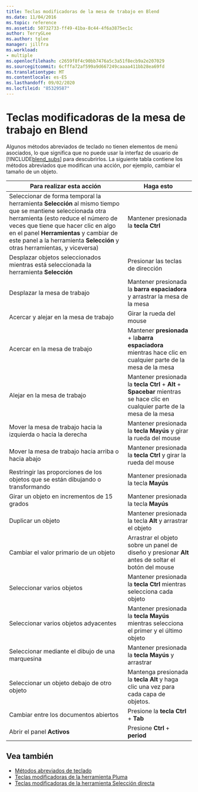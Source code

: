 ```yaml
---
title: Teclas modificadoras de la mesa de trabajo en Blend
ms.date: 11/04/2016
ms.topic: reference
ms.assetid: 50732733-ff49-41ba-8c44-4f6a3875ec1c
author: TerryGLee
ms.author: tglee
manager: jillfra
ms.workload:
- multiple
ms.openlocfilehash: c2659f8f4c90bb7476a5c3a51f8ecb9a2e207029
ms.sourcegitcommit: 6cfffa72af599a9d667249caaaa411bb28ea69fd
ms.translationtype: MT
ms.contentlocale: es-ES
ms.lasthandoff: 09/02/2020
ms.locfileid: "85329587"
---
```

# <a name="artboard-modifier-keys-in-blend"></a>Teclas modificadoras de la mesa de trabajo en Blend
Algunos métodos abreviados de teclado no tienen elementos de menú asociados, lo que significa que no puede usar la interfaz de usuario de [!INCLUDE[blend_subs](../debugger/includes/blend_subs_md.md)] para descubrirlos. La siguiente tabla contiene los métodos abreviados que modifican una acción, por ejemplo, cambiar el tamaño de un objeto.

|Para realizar esta acción|Haga esto|
| - |-------------|
|Seleccionar de forma temporal la herramienta **Selección** al mismo tiempo que se mantiene seleccionada otra herramienta (esto reduce el número de veces que tiene que hacer clic en algo en el panel **Herramientas** y cambiar de este panel a la herramienta **Selección** y otras herramientas, y viceversa)|Mantener presionada la **tecla Ctrl**|
|Desplazar objetos seleccionados mientras está seleccionada la herramienta **Selección**|Presionar las teclas de dirección|
|Desplazar la mesa de trabajo|Mantener presionada la **barra espaciadora** y arrastrar la mesa de la mesa|
|Acercar y alejar en la mesa de trabajo|Girar la rueda del mouse|
|Acercar en la mesa de trabajo|Mantener **presionada** + la**barra espaciadora** mientras hace clic en cualquier parte de la mesa de la mesa|
|Alejar en la mesa de trabajo|Mantener presionada la **tecla Ctrl** + **Alt** + **Spacebar** mientras se hace clic en cualquier parte de la mesa de la mesa|
|Mover la mesa de trabajo hacia la izquierda o hacia la derecha|Mantener presionada la **tecla Mayús** y girar la rueda del mouse|
|Mover la mesa de trabajo hacia arriba o hacia abajo|Mantener presionada la **tecla Ctrl** y girar la rueda del mouse|
|Restringir las proporciones de los objetos que se están dibujando o transformando|Mantener presionada la tecla **Mayús**|
|Girar un objeto en incrementos de 15 grados|Mantener presionada la tecla **Mayús**|
|Duplicar un objeto|Mantener presionada la tecla **Alt** y arrastrar el objeto|
|Cambiar el valor primario de un objeto|Arrastrar el objeto sobre un panel de diseño y presionar **Alt** antes de soltar el botón del mouse|
|Seleccionar varios objetos|Mantener presionada la **tecla Ctrl** mientras selecciona cada objeto|
|Seleccionar varios objetos adyacentes|Mantener presionada la **tecla Mayús** mientras selecciona el primer y el último objeto|
|Seleccionar mediante el dibujo de una marquesina|Mantener presionada la **tecla Mayús** y arrastrar|
|Seleccionar un objeto debajo de otro objeto|Mantenga presionada la **tecla Alt** y haga clic una vez para cada capa de objetos.|
|Cambiar entre los documentos abiertos|Presione la **tecla Ctrl** + **Tab**|
|Abrir el panel **Activos**|Presione **Ctrl** + **period**|

## <a name="see-also"></a>Vea también

- [Métodos abreviados de teclado](../xaml-tools/keyboard-shortcuts-in-blend.md)
- [Teclas modificadoras de la herramienta Pluma](../xaml-tools/pen-tool-modifier-keys-in-blend.md)
- [Teclas modificadoras de la herramienta Selección directa](../xaml-tools/direct-selection-tool-modifier-keys-in-blend.md)
